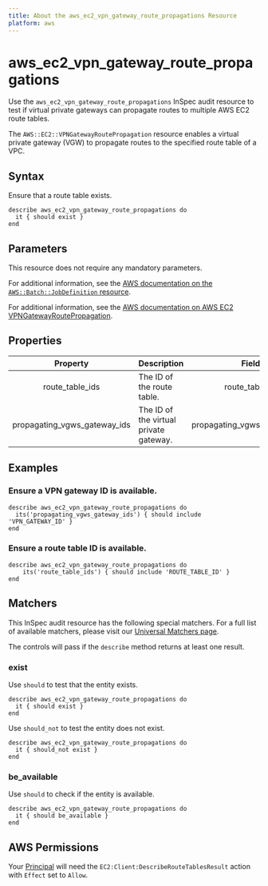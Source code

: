 ```yaml
---
title: About the aws_ec2_vpn_gateway_route_propagations Resource
platform: aws
---
```


# aws_ec2_vpn_gateway_route_propagations

Use the `aws_ec2_vpn_gateway_route_propagations` InSpec audit resource to test if virtual private gateways can propagate routes to multiple AWS EC2 route tables.

The `AWS::EC2::VPNGatewayRoutePropagation` resource enables a virtual private gateway (VGW) to propagate routes to the specified route table of a VPC.

## Syntax

Ensure that a route table exists.

    describe aws_ec2_vpn_gateway_route_propagations do
      it { should exist }
    end

## Parameters

This resource does not require any mandatory parameters.

For additional information, see the [AWS documentation on the `AWS::Batch::JobDefinition` resource](https://docs.aws.amazon.com/AWSCloudFormation/latest/UserGuide/aws-resource-batch-jobdefinition.html).


For additional information, see the [AWS documentation on AWS EC2 VPNGatewayRoutePropagation](https://docs.aws.amazon.com/AWSCloudFormation/latest/UserGuide/aws-resource-ec2-vpn-gatewayrouteprop.html).

## Properties

| Property | Description | Field |
| :---: | :--- | :---: |
| route_table_ids | The ID of the route table. | route_table_id |
| propagating_vgws_gateway_ids | The ID of the virtual private gateway. | propagating_vgws_gateway_ids |

## Examples

### Ensure a VPN gateway ID is available.

    describe aws_ec2_vpn_gateway_route_propagations do
      its('propagating_vgws_gateway_ids') { should include 'VPN_GATEWAY_ID' }
    end

### Ensure a route table ID is available.

    describe aws_ec2_vpn_gateway_route_propagations do
        its('route_table_ids') { should include 'ROUTE_TABLE_ID' }
    end

## Matchers

This InSpec audit resource has the following special matchers. For a full list of available matchers, please visit our [Universal Matchers page](https://www.inspec.io/docs/reference/matchers/).

The controls will pass if the `describe` method returns at least one result.

### exist

Use `should` to test that the entity exists.

    describe aws_ec2_vpn_gateway_route_propagations do
      it { should exist }
    end

Use `should_not` to test the entity does not exist.

    describe aws_ec2_vpn_gateway_route_propagations do
      it { should_not exist }
    end

### be_available

Use `should` to check if the entity is available.

    describe aws_ec2_vpn_gateway_route_propagations do
      it { should be_available }
    end

## AWS Permissions

Your [Principal](https://docs.aws.amazon.com/IAM/latest/UserGuide/intro-structure.html#intro-structure-principal) will need the `EC2:Client:DescribeRouteTablesResult` action with `Effect` set to `Allow`.
